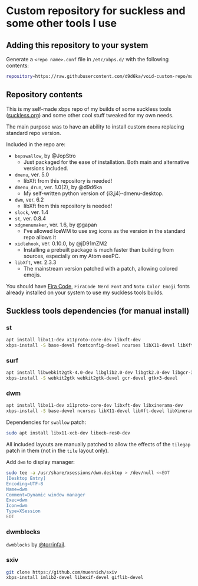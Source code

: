 # Custom repository for suckless and some other tools I use

## Adding this repository to your system

Generate a `<repo name>.conf` file in `/etc/xbps.d/` with the following contents:

```sh
repository=https://raw.githubusercontent.com/d9d6ka/void-custom-repo/master/binaries
```

## Repository contents

This is my self-made xbps repo of my builds of some suckless tools ([suckless.org](https://suckelss.org)) and some other cool stuff tweaked for my own needs.

The main purpose was to have an ability to install custom `dmenu` replacing standard repo version.

Included in the repo are:
- `bspswallow`, by @JopStro
    - Just packaged for the ease of installation. Both main and alternative versions included.
- `dmenu`, ver. 5.0
    - libXft from this repository is needed!
- `dmenu_drun`, ver. 1.0(2), by @d9d6ka
    - My self-written python version of {i3,j4}-dmenu-desktop.
- `dwm`, ver. 6.2
    - libXft from this repository is needed!
- `slock`, ver. 1.4
- `st`, ver. 0.8.4
- `xdgmenumaker`, ver. 1.6, by @gapan
    - I've allowed IceWM to use svg icons as the version in the standard repo allows it
- `xidlehook`, ver. 0.10.0, by @jD91mZM2
    - Installing a prebuilt package is much faster than building from sources, especially on my Atom eeePC.
- `libXft`, ver. 2.3.3
    - The mainstream version patched with a patch, allowing colored emojis.

You should have [Fira Code](https://github.com/tonsky/FiraCode/releases/download/5.2/Fira_Code_v5.2.zip), `FiraCode Nerd Font` and `Noto Color Emoji` fonts already installed on your system to use my suckless tools builds.

## Suckless tools dependencies (for manual install)

### st

```bash
apt install libx11-dev x11proto-core-dev libxft-dev
xbps-install -S base-devel fontconfig-devel ncurses libX11-devel libXft-devel
```
### surf

```bash
apt install libwebkit2gtk-4.0-dev libglib2.0-dev libgtk2.0-dev libgcr-3-dev
xbps-install -S webkit2gtk webkit2gtk-devel gcr-devel gtk+3-devel
```

### dwm

```bash
apt install libx11-dev x11proto-core-dev libxft-dev libxinerama-dev
xbps-install -S base-devel ncurses libX11-devel libXft-devel libXinerama-devel
```

Dependencies for `swallow` patch:

```bash
sudo apt install libx11-xcb-dev libxcb-res0-dev
```

All included layouts are manually patched to allow the effects of the `tilegap` patch in them (not in the `tile` layout only).

Add `dwm` to display manager:

```bash
sudo tee -a /usr/share/xsessions/dwm.desktop > /dev/null <<EOT
[Desktop Entry]
Encoding=UTF-8
Name=dwm
Comment=Dynamic window manager
Exec=dwm
Icon=dwm
Type=XSession
EOT
```

### dwmblocks

`dwmblocks` by [@torrinfail](https://github.com/torrinfail/dwmblocks).

### sxiv

```bash
git clone https://github.com/muennich/sxiv
xbps-install imlib2-devel libexif-devel giflib-devel
```
